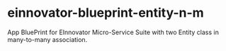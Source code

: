 # einnovator-blueprint-entity-n-m
App BluePrint for EInnovator Micro-Service Suite with two Entity class in many-to-many association.
